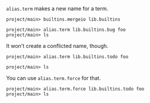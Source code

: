 `alias.term` makes a new name for a term.

```ucm:hide
project/main> builtins.mergeio lib.builtins
```

```ucm
project/main> alias.term lib.builtins.bug foo
project/main> ls
```

It won't create a conflicted name, though.

```ucm:error
project/main> alias.term lib.builtins.todo foo
```

```ucm
project/main> ls
```

You can use `alias.term.force` for that.

```ucm
project/main> alias.term.force lib.builtins.todo foo
project/main> ls
```
